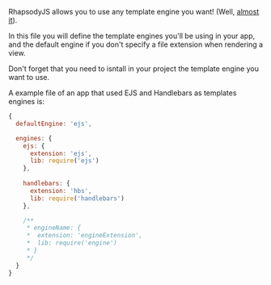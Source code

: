 RhapsodyJS allows you to use any template engine you want! (Well, [almost it](https://github.com/visionmedia/consolidate.js/#supported-template-engines)).

In this file you will define the template engines you'll be using in your app, and the default engine if you don't specify a file extension when rendering a view.

Don't forget that you need to isntall in your project the template engine you want to use.

A example file of an app that used EJS and Handlebars as templates engines is:

```js
{
  defaultEngine: 'ejs',

  engines: {
    ejs: {
      extension: 'ejs',
      lib: require('ejs')
    },
    
    handlebars: {
      extension: 'hbs',
      lib: require('handlebars')
    },

    /**
     * engineName: {
     *  extension: 'engineExtension',
     *  lib: require('engine')
     * }
     */
  }
}
```